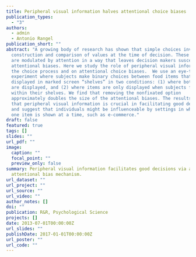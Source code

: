 ```yaml
---
title: Peripheral visual information halves attentional choice biases
publication_types:
  - "3"
authors:
  - admin
  - Antonio Rangel
publication_short: ""
abstract: "A growing body of research has shown that simple choices involve the
  construction and comparison of values at the time of decision. These processes
  are modulated by attention in a way that leaves decision makers susceptible to
  attentional biases. Here we study the role of peripheral visual information on
  the choice process and on attentional choice biases.  We use an eye-tracking
  experiment where subjects make binary choices between food items that are
  displayed in marked screen “shelves” in two conditions: (1) where both items
  are displayed, and (2) where items are only displayed when subjects fixate
  within their shelves. We find that removing the nonfixated option
  approximately doubles the size of the attentional biases. The results show
  that peripheral visual information is crucial in facilitating good decisions,
  and suggest that individuals might be influenceable by settings in which only
  one item is shown at a time, such as e-commerce."
draft: false
featured: true
tags: []
slides: ""
url_pdf: ""
image:
  caption: ""
  focal_point: ""
  preview_only: false
summary: Peripheral visual information facilitates good decisions via an
  attentional bias mechanism.
url_dataset: ""
url_project: ""
url_source: ""
url_video: ""
author_notes: []
doi: ""
publication: R&R, Psychological Science
projects: []
date: 2013-07-01T00:00:00Z
url_slides: ""
publishDate: 2017-01-01T00:00:00Z
url_poster: ""
url_code: ""
---
```

